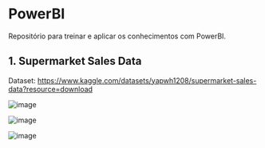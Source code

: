 # PowerBI

Repositório para treinar e aplicar os conhecimentos com PowerBI.

## 1. Supermarket Sales Data
Dataset: https://www.kaggle.com/datasets/yapwh1208/supermarket-sales-data?resource=download

![image](https://github.com/user-attachments/assets/7866734a-211e-4e36-8262-2762fb84a847)

![image](https://github.com/user-attachments/assets/c8d3b87c-9cb6-4932-b9dd-d042306bba39)

![image](https://github.com/user-attachments/assets/8cf65b02-393b-47a4-a785-79a05b52f966)

